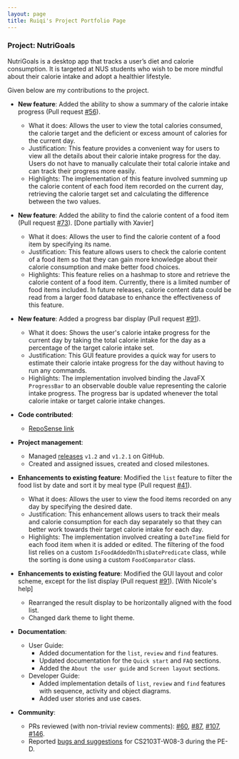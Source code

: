 ```yaml
---
layout: page
title: Ruiqi's Project Portfolio Page
---
```


### Project: NutriGoals

NutriGoals is a desktop app that tracks a user’s diet and calorie consumption. It is targeted at NUS students who wish
to be more mindful about their calorie intake and adopt a healthier lifestyle.

Given below are my contributions to the project.

* **New feature**: Added the ability to show a summary of the calorie intake progress (Pull request [#56](https://github.com/AY2223S1-CS2103T-T17-2/tp/pull/56)).
  * What it does: Allows the user to view the total calories consumed, the calorie target and the deficient or excess 
  amount of calories for the current day. 
  * Justification: This feature provides a convenient way for users to view all the details about their calorie intake 
  progress for the day. Users do not have to manually calculate their total calorie intake and can track their progress more easily.
  * Highlights: The implementation of this feature involved summing up the calorie content of each food item recorded on 
  the current day, retrieving the calorie target set and calculating the difference between the two values.

* **New feature**: Added the ability to find the calorie content of a food item (Pull request [#73](https://github.com/AY2223S1-CS2103T-T17-2/tp/pull/73)). [Done partially with Xavier]
  * What it does: Allows the user to find the calorie content of a food item by specifying its name.
  * Justification: This feature allows users to check the calorie content of a food item so that they can gain more 
  knowledge about their calorie consumption and make better food choices.
  * Highlights: This feature relies on a hashmap to store and retrieve the calorie content of a food item. Currently, 
  there is a limited number of food items included. In future releases, calorie content data could be read from a larger 
  food database to enhance the effectiveness of this feature.

* **New feature**: Added a progress bar display (Pull request [#91](https://github.com/AY2223S1-CS2103T-T17-2/tp/pull/91)).
  * What it does: Shows the user's calorie intake progress for the current day by taking the total calorie intake for the 
  day as a percentage of the target calorie intake set.
  * Justification: This GUI feature provides a quick way for users to estimate their calorie intake progress for the day 
  without having to run any commands.
  * Highlights: The implementation involved binding the JavaFX `ProgressBar` to an observable double value representing the 
  calorie intake progress. The progress bar is updated whenever the total calorie intake or target calorie intake changes.

* **Code contributed**:
  * [RepoSense link](https://nus-cs2103-ay2223s1.github.io/tp-dashboard/?search=ruiqi7&breakdown=true&sort=groupTitle&sortWithin=title&since=2022-09-16&timeframe=commit&mergegroup=&groupSelect=groupByRepos&checkedFileTypes=docs~functional-code~test-code~other)

* **Project management**:
  * Managed [releases](https://github.com/AY2223S1-CS2103T-T17-2/tp/releases) `v1.2` and `v1.2.1` on GitHub.
  * Created and assigned issues, created and closed milestones.

* **Enhancements to existing feature**: Modified the `list` feature to filter the food list by date and sort it by meal type (Pull request [#41](https://github.com/AY2223S1-CS2103T-T17-2/tp/pull/41)). 
  * What it does: Allows the user to view the food items recorded on any day by specifying the desired date.
  * Justification: This enhancement allows users to track their meals and calorie consumption for each day separately so 
  that they can better work towards their target calorie intake for each day.
  * Highlights: The implementation involved creating a `DateTime` field for each food item when it is added or edited. 
  The filtering of the food list relies on a custom `IsFoodAddedOnThisDatePredicate` class, while the sorting is done 
  using a custom `FoodComparator` class.

* **Enhancements to existing feature**: Modified the GUI layout and color scheme, except for the list display (Pull request [#91](https://github.com/AY2223S1-CS2103T-T17-2/tp/pull/91)). [With Nicole's help]
  * Rearranged the result display to be horizontally aligned with the food list.
  * Changed dark theme to light theme.

* **Documentation**:
  * User Guide:
    * Added documentation for the `list`, `review` and `find` features.
    * Updated documentation for the `Quick start` and `FAQ` sections.
    * Added the `About the user guide` and `Screen layout` sections.
  * Developer Guide:
    * Added implementation details of `list`, `review` and `find` features with sequence, activity and object diagrams.
    * Added user stories and use cases.

* **Community**:
  * PRs reviewed (with non-trivial review comments): [#60](https://github.com/AY2223S1-CS2103T-T17-2/tp/pull/60), 
  [#87](https://github.com/AY2223S1-CS2103T-T17-2/tp/pull/87), [#107](https://github.com/AY2223S1-CS2103T-T17-2/tp/pull/107),
  [#146](https://github.com/AY2223S1-CS2103T-T17-2/tp/pull/146).
  * Reported [bugs and suggestions](https://github.com/ruiqi7/ped/issues) for CS2103T-W08-3 during the PE-D.

